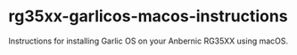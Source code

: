 # rg35xx-garlicos-macos-instructions
Instructions for installing Garlic OS on your Anbernic RG35XX using macOS.
